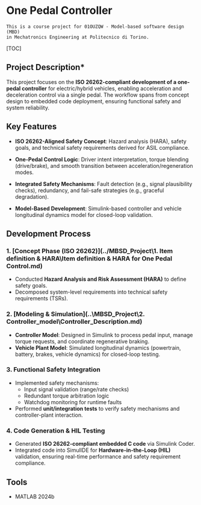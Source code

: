 # One Pedal Controller

    This is a course project for 01OUZQW - Model-based software design (MBD)
    in Mechatronics Engineering at Politecnico di Torino.

 [TOC]

## **Project Description***

This project focuses on the **ISO 26262-compliant development of a one-pedal controller** for electric/hybrid vehicles, enabling acceleration and deceleration control via a single pedal. The workflow spans from concept design to embedded code deployment, ensuring functional safety and system reliability.



## **Key Features**

- **ISO 26262-Aligned Safety Concept**: Hazard analysis (HARA), safety goals, and technical safety requirements derived for ASIL compliance.

- **One-Pedal Control Logic**: Driver intent interpretation, torque blending (drive/brake), and smooth transition between acceleration/regeneration modes.
- **Integrated Safety Mechanisms**: Fault detection (e.g., signal plausibility checks), redundancy, and fail-safe strategies (e.g., graceful degradation).
- **Model-Based Development**: Simulink-based controller and vehicle longitudinal dynamics model for closed-loop validation.



## **Development Process**

### 1. [Concept Phase (ISO 26262)](../MBSD_Project\1. Item definition & HARA\Item definition & HARA for One Pedal Control.md)
- Conducted **Hazard Analysis and Risk Assessment (HARA)** to define safety goals.
- Decomposed system-level requirements into technical safety requirements (TSRs).

### 2. [Modeling & Simulation](..\MBSD_Project\2. Controller_model\Controller_Description.md)
- **Controller Model**: Designed in Simulink to process pedal input, manage torque requests, and coordinate regenerative braking.
- **Vehicle Plant Model**: Simulated longitudinal dynamics (powertrain, battery, brakes, vehicle dynamics) for closed-loop testing.

### 3. Functional Safety Integration
- Implemented safety mechanisms:
  - Input signal validation (range/rate checks)
  - Redundant torque arbitration logic
  - Watchdog monitoring for runtime faults
- Performed **unit/integration tests** to verify safety mechanisms and controller-plant interaction.

### 4. Code Generation & HIL Testing
- Generated **ISO 26262-compliant embedded C code** via Simulink Coder.
- Integrated code into SimulIDE for **Hardware-in-the-Loop (HIL)** validation, ensuring real-time performance and safety requirement compliance.



## **Tools**

- MATLAB 2024b





 